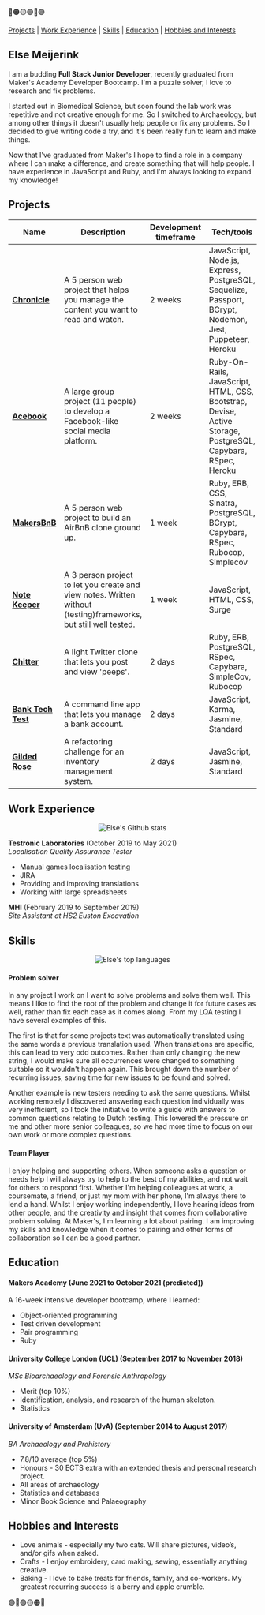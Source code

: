 🔴🟠🟡🟢🔵🟣

[Projects](#projects) | [Work Experience](#work-experience) | [Skills](#skills) | [Education](#education) | [Hobbies and Interests](#hobbies-and-interests)

## Else Meijerink

I am a budding **Full Stack Junior Developer**, recently graduated from Maker's Academy Developer Bootcamp. I'm a puzzle solver, I love to research and fix problems.

I started out in Biomedical Science, but soon found the lab work was repetitive and not creative enough for me. So I switched to Archaeology, but among other things it doesn't usually help people or fix any problems. So I decided to give writing code a try, and it's been really fun to learn and make things.

Now that I've graduated from Maker's I hope to find a role in a company where I can make a difference, and create something that will help people. I have experience in JavaScript and Ruby, and I'm always looking to expand my knowledge!

## Projects

| Name                         | Description       | Development timeframe | Tech/tools        |
| ---------------------------- | ----------------- | ----------------- | ----------------- |
| **[Chronicle](https://github.com/SipofTea/chronicle-content-tracker)**| A 5 person web project that helps you manage the content you want to read and watch. | 2 weeks | JavaScript, Node.js, Express, PostgreSQL, Sequelize, Passport, BCrypt, Nodemon, Jest, Puppeteer, Heroku|
| **[Acebook](https://github.com/SipofTea/acebook-danger-noodles)**| A large group project (11 people) to develop a Facebook-like social media platform. | 2 weeks | Ruby-On-Rails, JavaScript, HTML, CSS, Bootstrap, Devise, Active Storage, PostgreSQL, Capybara, RSpec, Heroku |
| **[MakersBnB](https://github.com/SipofTea/makers-bnb)**| A 5 person web project to build an AirBnB clone ground up. | 1 week | Ruby, ERB, CSS, Sinatra, PostgreSQL, BCrypt, Capybara, RSpec, Rubocop, Simplecov|
| **[Note Keeper](https://github.com/SipofTea/js-notes-app)**| A 3 person project to let you create and view notes. Written without (testing)frameworks, but still well tested.| 1 week | JavaScript, HTML, CSS, Surge |
| **[Chitter](https://github.com/SipofTea/chitter-challenge)**| A light Twitter clone that lets you post and view 'peeps'. | 2 days | Ruby, ERB, PostgreSQL, RSpec, Capybara, SimpleCov, Rubocop |
| **[Bank Tech Test](https://github.com/SipofTea/bank-tech-test)**| A command line app that lets you manage a bank account.| 2 days | JavaScript, Karma, Jasmine, Standard |
| **[Gilded Rose](https://github.com/SipofTea/gilded-rose-tech-test)**| A refactoring challenge for an inventory management system. | 2 days | JavaScript, Jasmine, Standard |

## Work Experience
  
<p align="center">
  <img src ="https://github-readme-stats.vercel.app/api?username=SipofTea&show_icons=true&theme=buefy" alt="Else's Github stats" width"50%"/>
</p>

**Testronic Laboratories** (October 2019 to May 2021)  
_Localisation Quality Assurance Tester_

- Manual games localisation testing
- JIRA
- Providing and improving translations
- Working with large spreadsheets

**MHI** (February 2019 to September 2019)  
_Site Assistant at HS2 Euston Excavation_

## Skills

<p align="center">
    <img src="https://github-readme-stats.vercel.app/api/top-langs/?username=SipofTea&layout=compact&theme=buefy" alt="Else's top languages"
</p>

#### Problem solver

In any project I work on I want to solve problems and solve them well. This means I like to find the root of the problem and change it for future cases as well, rather than fix each case as it comes along. From my LQA testing I have several examples of this.

  The first is that for some projects text was automatically translated using the same words a previous translation used. When translations are specific, this can lead to very odd outcomes. Rather than only changing the new string, I would make sure all occurrences were changed to something suitable so it wouldn't happen again. This brought down the number of recurring issues, saving time for new issues to be found and solved.
  
  Another example is new testers needing to ask the same questions. Whilst working remotely I discovered answering each question individually was very inefficient, so I took the initiative to write a guide with answers to common questions relating to Dutch testing. This lowered the pressure on me and other more senior colleagues, so we had more time to focus on our own work or more complex questions.

#### Team Player

I enjoy helping and supporting others. When someone asks a question or needs help I will always try to help to the best of my abilities, and not wait for others to respond first. Whether I'm helping colleagues at work, a coursemate, a friend, or just my mom with her phone, I'm always there to lend a hand. Whilst I enjoy working independently, I love hearing ideas from other people, and the creativity and insight that comes from collaborative problem solving. At Maker's, I'm learning a lot about pairing. I am improving my skills and knowledge when it comes to pairing and other forms of collaboration so I can be a good partner.

## Education

#### Makers Academy (June 2021 to October 2021 (predicted))
A 16-week intensive developer bootcamp, where I learned:

- Object-oriented programming
- Test driven development
- Pair programming
- Ruby

#### University College London (UCL) (September 2017 to November 2018)
_MSc Bioarchaeology and Forensic Anthropology_ 
- Merit (top 10%)
- Identification, analysis, and research of the human skeleton.
- Statistics

#### University of Amsterdam (UvA) (September 2014 to August 2017)
_BA Archaeology and Prehistory_ 
- 7.8/10 average (top 5%)
- Honours - 30 ECTS extra with an extended thesis and personal research
project.
- All areas of archaeology
- Statistics and databases
- Minor Book Science and Palaeography

## Hobbies and Interests
- Love animals - especially my two cats. Will share pictures, video’s, and/or gifs when asked.
- Crafts - I enjoy embroidery, card making, sewing, essentially anything creative.
- Baking - I love to bake treats for friends, family, and co-workers. My greatest recurring success is a berry and apple crumble.

🟣🔵🟢🟡🟠🔴
